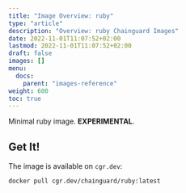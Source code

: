 ```yaml
---
title: "Image Overview: ruby"
type: "article"
description: "Overview: ruby Chainguard Images"
date: 2022-11-01T11:07:52+02:00
lastmod: 2022-11-01T11:07:52+02:00
draft: false
images: []
menu:
  docs:
    parent: "images-reference"
weight: 600
toc: true
---
```




Minimal ruby image. **EXPERIMENTAL**.

## Get It!

The image is available on `cgr.dev`:

```
docker pull cgr.dev/chainguard/ruby:latest
```
